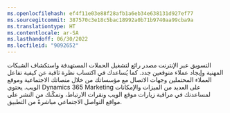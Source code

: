 ```yaml
---
ms.openlocfilehash: ef4f11e03e88f28afb1a6eb34e638131d927ef77
ms.sourcegitcommit: 387570c3e18c5bac18992a0b71b9740aa99cba9a
ms.translationtype: HT
ms.contentlocale: ar-SA
ms.lasthandoff: 06/30/2022
ms.locfileid: "9092652"
---
```

التسويق عبر الإنترنت مصدر رائع لتشغيل الحملات المستهدفة واستكشاف الشبكات المهنية وإيجاد عملاء متوقعين جدد. كما يُساعدك في اكتساب نظرة ثاقبة عن كيفية تفاعل العملاء المحتملين وجهات الاتصال مع مؤسساتك من خلال منصاتك الاجتماعية وموقع الويب. يحتوي Dynamics 365 Marketing على العديد من الميزات والإمكانات لمساعدتك في مراقبة زيارات موقع الويب ونقرات الارتباط، وتمكّنك من النشر على مواقع التواصل الاجتماعي مباشرةً من التطبيق.
